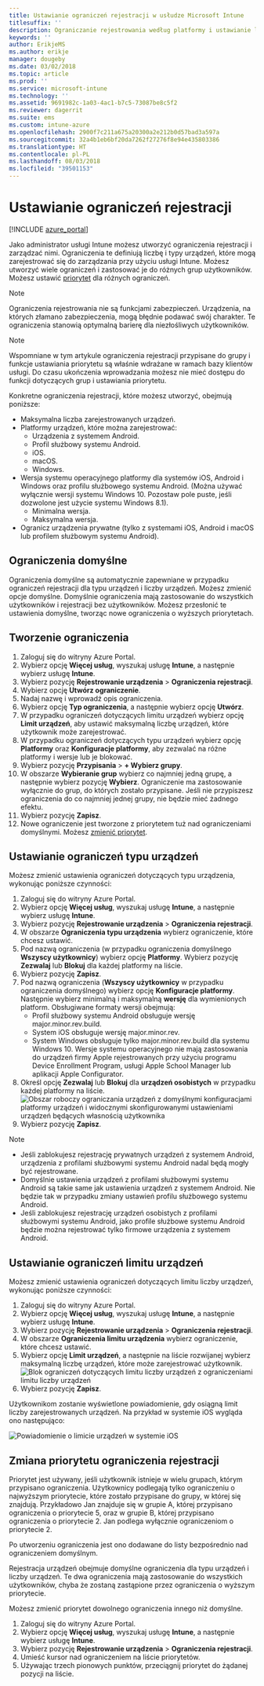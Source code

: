 ```yaml
---
title: Ustawianie ograniczeń rejestracji w usłudze Microsoft Intune
titlesuffix: ''
description: Ograniczanie rejestrowania według platformy i ustawianie limitu rejestracji urządzeń w usłudze Intune.
keywords: ''
author: ErikjeMS
ms.author: erikje
manager: dougeby
ms.date: 03/02/2018
ms.topic: article
ms.prod: ''
ms.service: microsoft-intune
ms.technology: ''
ms.assetid: 9691982c-1a03-4ac1-b7c5-73087be8c5f2
ms.reviewer: dagerrit
ms.suite: ems
ms.custom: intune-azure
ms.openlocfilehash: 2900f7c211a675a20300a2e212b0d57bad3a597a
ms.sourcegitcommit: 32a4b1eb6bf20da7262f27276f8e94e435803386
ms.translationtype: HT
ms.contentlocale: pl-PL
ms.lasthandoff: 08/03/2018
ms.locfileid: "39501153"
---
```

# <a name="set-enrollment-restrictions"></a>Ustawianie ograniczeń rejestracji

[!INCLUDE [azure_portal](./includes/azure_portal.md)]

Jako administrator usługi Intune możesz utworzyć ograniczenia rejestracji i zarządzać nimi. Ograniczenia te definiują liczbę i typy urządzeń, które mogą zarejestrować się do zarządzania przy użyciu usługi Intune. Możesz utworzyć wiele ograniczeń i zastosować je do różnych grup użytkowników. Możesz ustawić [priorytet](#change-enrollment-restriction-priority) dla różnych ograniczeń.

>[!NOTE]
>Ograniczenia rejestrowania nie są funkcjami zabezpieczeń. Urządzenia, na których złamano zabezpieczenia, mogą błędnie podawać swój charakter. Te ograniczenia stanowią optymalną barierę dla niezłośliwych użytkowników.

>[!NOTE]
>Wspomniane w tym artykule ograniczenia rejestracji przypisane do grupy i funkcje ustawiania priorytetu są właśnie wdrażane w ramach bazy klientów usługi. Do czasu ukończenia wprowadzania możesz nie mieć dostępu do funkcji dotyczących grup i ustawiania priorytetu.

Konkretne ograniczenia rejestracji, które możesz utworzyć, obejmują poniższe:

- Maksymalna liczba zarejestrowanych urządzeń.
- Platformy urządzeń, które można zarejestrować:
  - Urządzenia z systemem Android.
  - Profil służbowy systemu Android.
  - iOS.
  - macOS.
  - Windows.
- Wersja systemu operacyjnego platformy dla systemów iOS, Android i Windows oraz profilu służbowego systemu Android. (Można używać wyłącznie wersji systemu Windows 10. Pozostaw pole puste, jeśli dozwolone jest użycie systemu Windows 8.1).
  - Minimalna wersja.
  - Maksymalna wersja.
- Ogranicz urządzenia prywatne (tylko z systemami iOS, Android i macOS lub profilem służbowym systemu Android).

## <a name="default-restrictions"></a>Ograniczenia domyślne

Ograniczenia domyślne są automatycznie zapewniane w przypadku ograniczeń rejestracji dla typu urządzeń i liczby urządzeń. Możesz zmienić opcje domyślne. Domyślnie ograniczenia mają zastosowanie do wszystkich użytkowników i rejestracji bez użytkowników. Możesz przesłonić te ustawienia domyślne, tworząc nowe ograniczenia o wyższych priorytetach.

## <a name="create-a-restriction"></a>Tworzenie ograniczenia

1. Zaloguj się do witryny Azure Portal.
2. Wybierz opcję **Więcej usług**, wyszukaj usługę **Intune**, a następnie wybierz usługę **Intune**.
3. Wybierz pozycję **Rejestrowanie urządzenia** > **Ograniczenia rejestracji**.
4. Wybierz opcję **Utwórz ograniczenie**.
5. Nadaj nazwę i wprowadź opis ograniczenia.
6. Wybierz opcję **Typ ograniczenia**, a następnie wybierz opcję **Utwórz**.
7. W przypadku ograniczeń dotyczących limitu urządzeń wybierz opcję **Limit urządzeń**, aby ustawić maksymalną liczbę urządzeń, które użytkownik może zarejestrować.
8. W przypadku ograniczeń dotyczących typu urządzeń wybierz opcję **Platformy** oraz **Konfiguracje platformy**, aby zezwalać na różne platformy i wersje lub je blokować.
9. Wybierz pozycję **Przypisania** > **+ Wybierz grupy**.
10. W obszarze **Wybieranie grup** wybierz co najmniej jedną grupę, a następnie wybierz pozycję **Wybierz**. Ograniczenie ma zastosowanie wyłącznie do grup, do których zostało przypisane. Jeśli nie przypiszesz ograniczenia do co najmniej jednej grupy, nie będzie mieć żadnego efektu.
11. Wybierz pozycję **Zapisz**.
12. Nowe ograniczenie jest tworzone z priorytetem tuż nad ograniczeniami domyślnymi. Możesz [zmienić priorytet](#change-enrollment-restriction-priority).

## <a name="set-device-type-restrictions"></a>Ustawianie ograniczeń typu urządzeń

Możesz zmienić ustawienia ograniczeń dotyczących typu urządzenia, wykonując poniższe czynności:

1. Zaloguj się do witryny Azure Portal.
2. Wybierz opcję **Więcej usług**, wyszukaj usługę **Intune**, a następnie wybierz usługę **Intune**.
3. Wybierz pozycję **Rejestrowanie urządzenia** > **Ograniczenia rejestracji**.
4. W obszarze **Ograniczenia typu urządzenia** wybierz ograniczenie, które chcesz ustawić.
5. Pod nazwą ograniczenia (w przypadku ograniczenia domyślnego **Wszyscy użytkownicy**) wybierz opcję **Platformy**. Wybierz pozycję **Zezwalaj** lub **Blokuj** dla każdej platformy na liście.
6. Wybierz pozycję **Zapisz**.
7. Pod nazwą ograniczenia (**Wszyscy użytkownicy** w przypadku ograniczenia domyślnego) wybierz opcję **Konfiguracje platformy**. Następnie wybierz minimalną i maksymalną **wersję** dla wymienionych platform. Obsługiwane formaty wersji obejmują:
    - Profil służbowy systemu Android obsługuje wersję major.minor.rev.build.
    - System iOS obsługuje wersję major.minor.rev.
    - System Windows obsługuje tylko major.minor.rev.build dla systemu Windows 10.
  Wersje systemu operacyjnego nie mają zastosowania do urządzeń firmy Apple rejestrowanych przy użyciu programu Device Enrollment Program, usługi Apple School Manager lub aplikacji Apple Configurator.
8. Określ opcję **Zezwalaj** lub **Blokuj** dla **urządzeń osobistych** w przypadku każdej platformy na liście.
    ![Obszar roboczy ograniczania urządzeń z domyślnymi konfiguracjami platformy urządzeń i widocznymi skonfigurowanymi ustawieniami urządzeń będących własnością użytkownika](media/device-restrictions-platform-configurations.png)
9. Wybierz pozycję **Zapisz**.


>[!NOTE]
>- Jeśli zablokujesz rejestrację prywatnych urządzeń z systemem Android, urządzenia z profilami służbowymi systemu Android nadal będą mogły być rejestrowane.
>- Domyślnie ustawienia urządzeń z profilami służbowymi systemu Android są takie same jak ustawienia urządzeń z systemem Android. Nie będzie tak w przypadku zmiany ustawień profilu służbowego systemu Android.
>- Jeśli zablokujesz rejestrację urządzeń osobistych z profilami służbowymi systemu Android, jako profile służbowe systemu Android będzie można rejestrować tylko firmowe urządzenia z systemem Android.

## <a name="set-device-limit-restrictions"></a>Ustawianie ograniczeń limitu urządzeń

Możesz zmienić ustawienia ograniczeń dotyczących limitu liczby urządzeń, wykonując poniższe czynności:

1. Zaloguj się do witryny Azure Portal.
2. Wybierz opcję **Więcej usług**, wyszukaj usługę **Intune**, a następnie wybierz usługę **Intune**.
3. Wybierz pozycję **Rejestrowanie urządzenia** > **Ograniczenia rejestracji**.
4. W obszarze **Ograniczenia limitu urządzenia** wybierz ograniczenie, które chcesz ustawić.
5. Wybierz opcję **Limit urządzeń**, a następnie na liście rozwijanej wybierz maksymalną liczbę urządzeń, które może zarejestrować użytkownik.
    ![Blok ograniczeń dotyczących limitu liczby urządzeń z ograniczeniami limitu liczby urządzeń](./media/device-restrictions-limit.png)
6. Wybierz pozycję **Zapisz**.


Użytkownikom zostanie wyświetlone powiadomienie, gdy osiągną limit liczby zarejestrowanych urządzeń. Na przykład w systemie iOS wygląda ono następująco:

![Powiadomienie o limicie urządzeń w systemie iOS](./media/enrollment-restrictions-ios-set-limit-notification.png)

## <a name="change-enrollment-restriction-priority"></a>Zmiana priorytetu ograniczenia rejestracji

Priorytet jest używany, jeśli użytkownik istnieje w wielu grupach, którym przypisano ograniczenia. Użytkownicy podlegają tylko ograniczeniu o najwyższym priorytecie, które zostało przypisane do grupy, w której się znajdują. Przykładowo Jan znajduje się w grupie A, której przypisano ograniczenia o priorytecie 5, oraz w grupie B, której przypisano ograniczenia o priorytecie 2. Jan podlega wyłącznie ograniczeniom o priorytecie 2.

Po utworzeniu ograniczenia jest ono dodawane do listy bezpośrednio nad ograniczeniem domyślnym.

Rejestracja urządzeń obejmuje domyślne ograniczenia dla typu urządzeń i liczby urządzeń. Te dwa ograniczenia mają zastosowanie do wszystkich użytkowników, chyba że zostaną zastąpione przez ograniczenia o wyższym priorytecie.

Możesz zmienić priorytet dowolnego ograniczenia innego niż domyślne.

1. Zaloguj się do witryny Azure Portal.
2. Wybierz opcję **Więcej usług**, wyszukaj usługę **Intune**, a następnie wybierz usługę **Intune**.
3. Wybierz pozycję **Rejestrowanie urządzenia** > **Ograniczenia rejestracji**.
4. Umieść kursor nad ograniczeniem na liście priorytetów.
5. Używając trzech pionowych punktów, przeciągnij priorytet do żądanej pozycji na liście.
